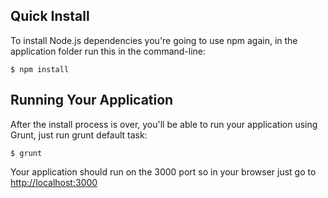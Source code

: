 
## Quick Install

To install Node.js dependencies you're going to use npm again, in the application folder run this in the command-line:

```
$ npm install
```

## Running Your Application
After the install process is over, you'll be able to run your application using Grunt, just run grunt default task:

```
$ grunt
```

Your application should run on the 3000 port so in your browser just go to [http://localhost:3000](http://localhost:3000)
